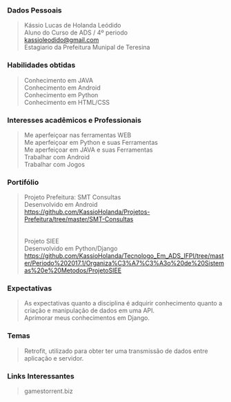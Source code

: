 
### Dados Pessoais <br/> 
> Kássio Lucas de Holanda Leódido <br/>
> Aluno do Curso de ADS / 4º periodo <br/>
> kassioleodido@gmail.com <br/>
> Estagiario da Prefeitura Munipal de Teresina <br/>

### Habilidades obtidas <br/>
> Conhecimento em JAVA <br/>
> Conhecimento em Android <br/>
> Conhecimento em Python <br/>
> Conhecimento em HTML/CSS <br/>

### Interesses acadêmicos e Professionais <br/>
> Me aperfeiçoar nas ferramentas WEB <br/>
> Me aperfeiçoar em Python e suas Ferramentas <br/>
> Me aperfeiçoar em JAVA e suas Ferramentas <br/>
> Trabalhar com Android <br/>
> Trabalhar com Jogos <br/>

### Portifólio
> Projeto Prefeitura: SMT Consultas <br/>
> Desenvolvido em Android<br/>
> https://github.com/KassioHolanda/Projetos-Prefeitura/tree/master/SMT-Consultas <br/><br/><br/>
> Projeto SIEE <br/>
> Desenvolvido em Python/Django <br/>
>https://github.com/KassioHolanda/Tecnologo_Em_ADS_IFPI/tree/master/Periodo%202017.1/Organiza%C3%A7%C3%A3o%20de%20Sistemas%20e%20Metodos/ProjetoSIEE

### Expectativas
> As expectativas quanto a disciplina é adquirir conhecimento quanto a criação e manipulação de dados em uma API.<br/>
> Aprimorar meus conhecimentos em Django.

### Temas 
> Retrofit, utilizado para obter ter uma transmissão de dados entre aplicação e servidor.<br/>

### Links Interessantes
> gamestorrent.biz
